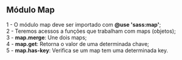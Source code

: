 ## Módulo Map ##

1 - O módulo map deve ser importado com <b>@use 'sass:map'</b>; <br>
2 - Teremos acessos a funções que trabalham com maps (objetos); <br>
3 - <b>map.merge</b>: Une dois maps; <br>
4 - <b>map.get</b>: Retorna o valor de uma determinada chave; <br>
5 - <b>map.has-key</b>: Verifica se um map tem uma determinada key.